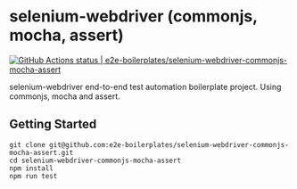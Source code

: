 # selenium-webdriver (commonjs, mocha, assert)

[![GitHub Actions status | e2e-boilerplates/selenium-webdriver-commonjs-mocha-assert](https://github.com/e2e-boilerplates/selenium-webdriver-commonjs-mocha-assert/workflows/NodeCI/badge.svg)](https://github.com/e2e-boilerplates/selenium-webdriver-commonjs-mocha-assert/actions?workflow=NodeCI)

selenium-webdriver end-to-end test automation boilerplate project. Using commonjs, mocha and assert.

## Getting Started

    git clone git@github.com:e2e-boilerplates/selenium-webdriver-commonjs-mocha-assert.git
    cd selenium-webdriver-commonjs-mocha-assert
    npm install
    npm run test
